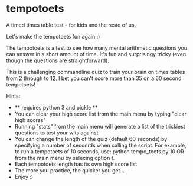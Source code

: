 # tempotoets

A timed times table test - for kids and the resto of us.

Let's make the tempotoets fun again :)

The tempotoets is a test to see how many mental arithmetic questions you can answer in a short amount of time. It's fun and surprisingy tricky (even though the questions are straightforward). 

This is a challenging commandline quiz to train your brain on times tables from 2 through to 12. I bet you can't score more than 35 on a 60 second tempotoets!

Hints:

- ** requires python 3 and pickle **
- You can clear your high score list from the main menu by typing "clear high scores"
- Running "stats" from the main menu will generate a list of the trickiest questions to test your wits against
- You can change the length of the quiz (default 60 seconds) by specifying a number of seconrds when calling the script. For example, to run a tempotoets of 10 seconds, use: python tempo_toets.py 10 OR from the main menu by selecing option t.
- Each tempotoets length has its own high score list
- The more you practice, the quicker you get...
- Enjoy :)
